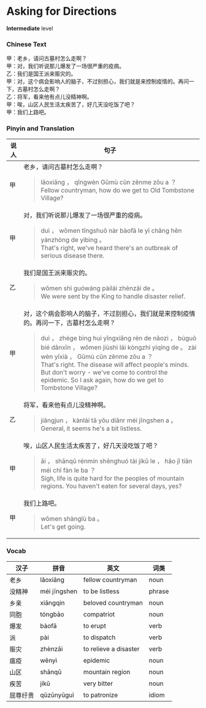 # Asking for Directions
**Intermediate** level
### Chinese Text
甲：老乡，请问古墓村怎么走啊？<br />甲：对，我们听说那儿爆发了一场很严重的疫病。<br />乙：我们是国王派来赈灾的。<br />甲：对，这个病会影响人的脑子，不过别担心，我们就是来控制疫情的。再问一下，古墓村怎么走啊？<br />乙：将军，看来他有点儿没精神啊。<br />甲：唉，山区人民生活太疾苦了，好几天没吃饭了吧？<br />甲：我们上路吧。

### Pinyin and Translation
|说人|句子|
|----|----|
|甲|老乡，请问古墓村怎么走啊？<blockquote>lǎoxiāng ， qǐngwèn Gǔmù cūn zěnme zǒu a ？<br />Fellow countryman, how do we get to Old Tombstone Village?</blockquote>|
|甲|对，我们听说那儿爆发了一场很严重的疫病。<blockquote>duì ， wǒmen tīngshuō nàr bàofā le yī chǎng hěn yánzhòng de yìbìng 。<br />That's right, we've heard there's an outbreak of serious disease there.</blockquote>|
|乙|我们是国王派来赈灾的。<blockquote>wǒmen shì guówáng pàilái zhènzāi de 。<br />We were sent by the King to handle disaster relief.</blockquote>|
|甲|对，这个病会影响人的脑子，不过别担心，我们就是来控制疫情的。再问一下，古墓村怎么走啊？<blockquote>duì ， zhège bìng huì yǐngxiǎng rén de nǎozi ， búguò bié dānxīn ， wǒmen jiùshì lái kòngzhi yìqíng de 。 zài wèn yīxià ， Gǔmù cūn zěnme zǒu a ？<br />That's right. The disease will affect people's minds. But don't worry - we've come to control the epidemic. So I ask again, how do we get to Tombstone Village?</blockquote>|
|乙|将军，看来他有点儿没精神啊。<blockquote>jiāngjun ， kànlái tā yǒu diǎnr méi jīngshen a 。<br />General, it seems he's a bit listless.</blockquote>|
|甲|唉，山区人民生活太疾苦了，好几天没吃饭了吧？<blockquote>āi ， shānqū rénmín shēnghuó tài jíkǔ le ， hǎo jǐ tiān méi chī fàn le ba ？<br />Sigh, life is quite hard for the peoples of mountain regions. You haven't eaten for several days, yes?</blockquote>|
|甲|我们上路吧。<blockquote>wǒmen shànglù ba 。<br />Let's get going.</blockquote>|
### Vocab
|汉子|拼音|英文|词类|
|----|----|----|----|
|老乡|lǎoxiāng|fellow countryman|noun|
|没精神|méi jīngshen|to be listless|phrase|
|乡亲|xiāngqin|beloved countryman|noun|
|同胞|tóngbāo|compatriot|noun|
|爆发|bàofā|to erupt|verb|
|派|pài|to dispatch|verb|
|赈灾|zhènzāi|to relieve a disaster|verb|
|瘟疫|wēnyì|epidemic|noun|
|山区|shānqū|mountain region|noun|
|疾苦|jíkǔ|very bitter|noun|
|屈尊纡贵|qūzūnyūguì|to patronize|idiom|